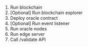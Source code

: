 1. Run blockchain
2. [Optional] Run blockchain explorer
3. Deploy oracle contract
4. [Optional] Run event listener
5. Run oracle nodes
6. Run edge server
7. Call /validate API
